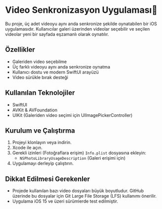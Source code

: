 # Video Senkronizasyon Uygulaması📱 

Bu proje, üç adet videoyu aynı anda senkronize şekilde oynatabilen bir iOS uygulamasıdır. Kullanıcılar galeri üzerinden videolar seçebilir ve seçilen videolar yeni bir sayfada eşzamanlı olarak oynatılır.

## Özellikler

- Galeriden video seçebilme 
- Üç farklı videoyu aynı anda senkronize oynatma 
- Kullanıcı dostu ve modern SwiftUI arayüzü 
- Video sürükle bırak desteği

## Kullanılan Teknolojiler

- SwiftUI
- AVKit & AVFoundation
- UIKit (Galeriden video seçimi için UIImagePickerController)

## Kurulum ve Çalıştırma

1. Projeyi klonlayın veya indirin.
2. Xcode ile açın.
3. Gerekli izinleri (Fotoğraflara erişim) `Info.plist` dosyasına ekleyin:
   - `NSPhotoLibraryUsageDescription` (Galeri erişimi için)
4. Uygulamayı derleyip çalıştırın.

## Dikkat Edilmesi Gerekenler

- Projede kullanılan bazı video dosyaları büyük boyutludur. GitHub üzerinde bu dosyalar için Git Large File Storage (LFS) kullanımı önerilir.
- Uygulama iOS 15 ve üzeri sürümlerde test edilmiştir.
